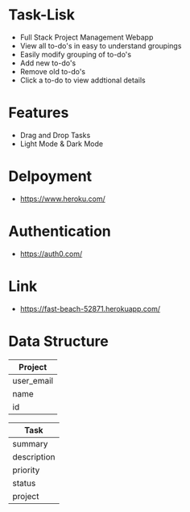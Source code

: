 # Task-Lisk
- Full Stack Project Management Webapp
- View all to-do's in easy to understand groupings
- Easily modify grouping of to-do's
- Add new to-do's
- Remove old to-do's
- Click a to-do to view addtional details

# Features
- Drag and Drop Tasks
- Light Mode & Dark Mode

# Delpoyment
- https://www.heroku.com/

# Authentication 
- https://auth0.com/

# Link
- https://fast-beach-52871.herokuapp.com/

# Data Structure

| Project       | 
| ------------- | 
| user_email    | 
| name          |
| id            |

| Task          |
| ------------- | 
| summary       | 
| description   |
| priority      |
| status        |
| project       |
